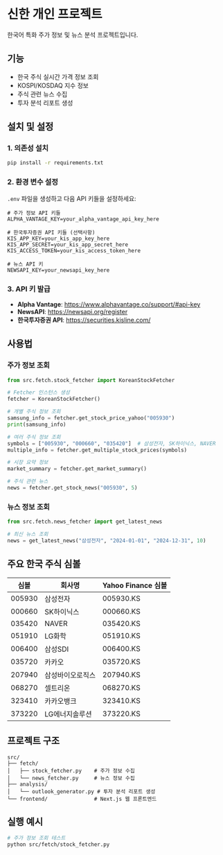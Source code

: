 # 신한 개인 프로젝트

한국어 특화 주가 정보 및 뉴스 분석 프로젝트입니다.

## 기능

- 한국 주식 실시간 가격 정보 조회
- KOSPI/KOSDAQ 지수 정보
- 주식 관련 뉴스 수집
- 투자 분석 리포트 생성

## 설치 및 설정

### 1. 의존성 설치

```bash
pip install -r requirements.txt
```

### 2. 환경 변수 설정

`.env` 파일을 생성하고 다음 API 키들을 설정하세요:

```env
# 주가 정보 API 키들
ALPHA_VANTAGE_KEY=your_alpha_vantage_api_key_here

# 한국투자증권 API 키들 (선택사항)
KIS_APP_KEY=your_kis_app_key_here
KIS_APP_SECRET=your_kis_app_secret_here
KIS_ACCESS_TOKEN=your_kis_access_token_here

# 뉴스 API 키
NEWSAPI_KEY=your_newsapi_key_here
```

### 3. API 키 발급

- **Alpha Vantage**: https://www.alphavantage.co/support/#api-key
- **NewsAPI**: https://newsapi.org/register
- **한국투자증권 API**: https://securities.kisline.com/

## 사용법

### 주가 정보 조회

```python
from src.fetch.stock_fetcher import KoreanStockFetcher

# Fetcher 인스턴스 생성
fetcher = KoreanStockFetcher()

# 개별 주식 정보 조회
samsung_info = fetcher.get_stock_price_yahoo("005930")
print(samsung_info)

# 여러 주식 정보 조회
symbols = ["005930", "000660", "035420"]  # 삼성전자, SK하이닉스, NAVER
multiple_info = fetcher.get_multiple_stock_prices(symbols)

# 시장 요약 정보
market_summary = fetcher.get_market_summary()

# 주식 관련 뉴스
news = fetcher.get_stock_news("005930", 5)
```

### 뉴스 정보 조회

```python
from src.fetch.news_fetcher import get_latest_news

# 최신 뉴스 조회
news = get_latest_news("삼성전자", "2024-01-01", "2024-12-31", 10)
```

## 주요 한국 주식 심볼

| 심볼   | 회사명           | Yahoo Finance 심볼 |
| ------ | ---------------- | ------------------ |
| 005930 | 삼성전자         | 005930.KS          |
| 000660 | SK하이닉스       | 000660.KS          |
| 035420 | NAVER            | 035420.KS          |
| 051910 | LG화학           | 051910.KS          |
| 006400 | 삼성SDI          | 006400.KS          |
| 035720 | 카카오           | 035720.KS          |
| 207940 | 삼성바이오로직스 | 207940.KS          |
| 068270 | 셀트리온         | 068270.KS          |
| 323410 | 카카오뱅크       | 323410.KS          |
| 373220 | LG에너지솔루션   | 373220.KS          |

## 프로젝트 구조

```
src/
├── fetch/
│   ├── stock_fetcher.py    # 주가 정보 수집
│   └── news_fetcher.py     # 뉴스 정보 수집
├── analysis/
│   └── outlook_generator.py # 투자 분석 리포트 생성
└── frontend/               # Next.js 웹 프론트엔드
```

## 실행 예시

```bash
# 주가 정보 조회 테스트
python src/fetch/stock_fetcher.py
```
